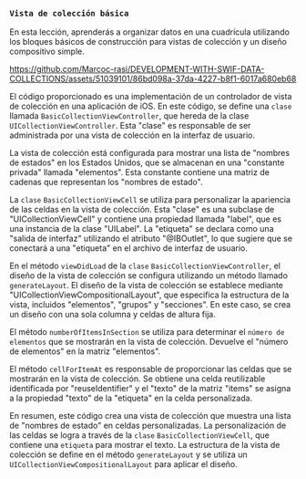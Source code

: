 ### `Vista de colección básica`

En esta lección, aprenderás a organizar datos en una cuadrícula utilizando los bloques básicos de construcción para vistas de colección y un diseño compositivo simple.

https://github.com/Marcoc-rasi/DEVELOPMENT-WITH-SWIF-DATA-COLLECTIONS/assets/51039101/86bd098a-37da-4227-b8f1-6017a680eb68

El código proporcionado es una implementación de un controlador de vista de colección en una aplicación de iOS. En este código, se define una `clase` llamada `BasicCollectionViewController`, que hereda de la clase `UICollectionViewController`. Esta "clase" es responsable de ser administrada por una vista de colección en la interfaz de usuario.

La vista de colección está configurada para mostrar una lista de "nombres de estados" en los Estados Unidos, que se almacenan en una "constante privada" llamada "elementos". Esta constante contiene una matriz de cadenas que representan los "nombres de estado".

La `clase` `BasicCollectionViewCell` se utiliza para personalizar la apariencia de las celdas en la vista de colección. Esta "clase" es una subclase de "UICollectionViewCell" y contiene una propiedad llamada "label", que es una instancia de la clase "UILabel". La "etiqueta" se declara como una "salida de interfaz" utilizando el atributo "@IBOutlet", lo que sugiere que se conectará a una "etiqueta" en el archivo de interfaz de usuario.

En el método `viewDidLoad` de la `clase` `BasicCollectionViewController`, el diseño de la vista de colección se configura utilizando un método llamado `generateLayout`. El diseño de la vista de colección se establece mediante "UICollectionViewCompositionalLayout", que especifica la estructura de la vista, incluidos "elementos", "grupos" y "secciones". En este caso, se crea un diseño con una sola columna y celdas de altura fija.

El método `numberOfItemsInSection` se utiliza para determinar el `número de elementos` que se mostrarán en la vista de colección. Devuelve el "número de elementos" en la matriz "elementos".

El método `cellForItemAt` es responsable de proporcionar las celdas que se mostrarán en la vista de colección. Se obtiene una celda reutilizable identificada por "reuseIdentifier" y el "texto" de la matriz "items" se asigna a la propiedad "texto" de la "etiqueta" en la celda personalizada.

En resumen, este código crea una vista de colección que muestra una lista de "nombres de estado" en celdas personalizadas. La personalización de las celdas se logra a través de la `clase` `BasicCollectionViewCell`, que contiene una `etiqueta` para mostrar el texto. La estructura de la vista de colección se define en el método `generateLayout` y se utiliza un `UICollectionViewCompositionalLayout` para aplicar el diseño.


